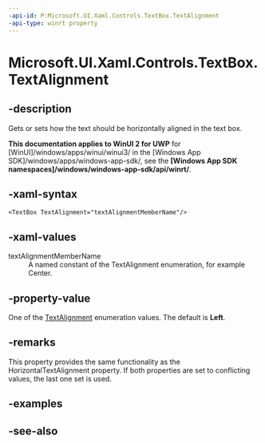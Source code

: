 ```yaml
---
-api-id: P:Microsoft.UI.Xaml.Controls.TextBox.TextAlignment
-api-type: winrt property
---
```


<!-- Property syntax
public Windows.UI.Xaml.TextAlignment TextAlignment { get;  set; }
-->

# Microsoft.UI.Xaml.Controls.TextBox.TextAlignment

## -description
Gets or sets how the text should be horizontally aligned in the text box.

**This documentation applies to WinUI 2 for UWP** for [WinUI]/windows/apps/winui/winui3/ in the [Windows App SDK]/windows/apps/windows-app-sdk/, see the **[Windows App SDK namespaces]/windows/windows-app-sdk/api/winrt/**.

## -xaml-syntax
```xaml
<TextBox TextAlignment="textAlignmentMemberName"/>
```

## -xaml-values
<dl><dt>textAlignmentMemberName</dt><dd>A named constant of the TextAlignment enumeration, for example Center.</dd>
</dl>

## -property-value
One of the [TextAlignment](../microsoft.ui.xaml/textalignment.md) enumeration values. The default is **Left**.

## -remarks
This property provides the same functionality as the HorizontalTextAlignment property. If both properties are set to conflicting values, the last one set is used.

## -examples

## -see-also

